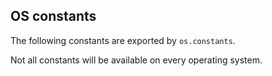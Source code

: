 ## OS constants

The following constants are exported by `os.constants`.

Not all constants will be available on every operating system.
